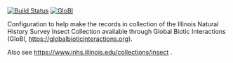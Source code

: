 [![Build Status](https://travis-ci.org/globalbioticinteractions/inhs-insects.svg)](https://travis-ci.org/globalbioticinteractions/inhs-insects) [![GloBI](http://api.globalbioticinteractions.org/interaction.svg?accordingTo=globi:globalbioticinteractions/inhs-insects)](http://globalbioticinteractions.org/?accordingTo=globi:globalbioticinteractions/inhs-insects) 


Configuration to help make the records in collection of the Illinois Natural History Survey Insect Collection available through Global Biotic Interactions (GloBI, https://globalbioticinteractions.org). 

Also see https://www.inhs.illinois.edu/collections/insect .
